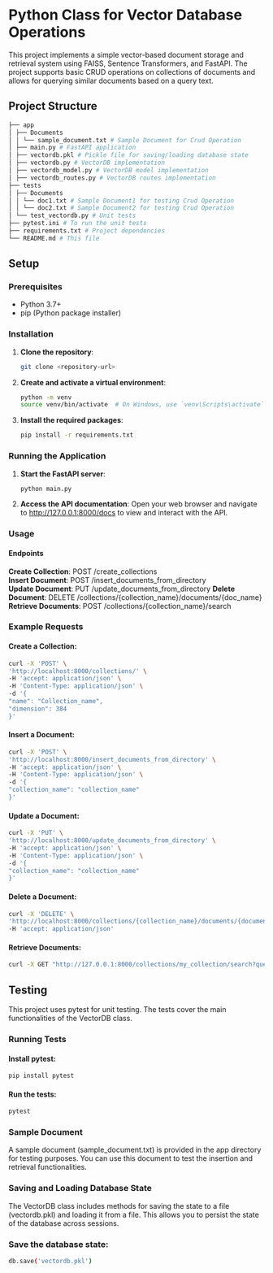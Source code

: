 #  Python Class for Vector Database Operations

This project implements a simple vector-based document storage and retrieval system using FAISS, Sentence Transformers, and FastAPI. The project supports basic CRUD operations on collections of documents and allows for querying similar documents based on a query text.

## Project Structure
```sh
├── app
│ ├── Documents
│ │ └── sample_document.txt # Sample Document for Crud Operation
│ ├── main.py # FastAPI application
│ ├── vectordb.pkl # Pickle file for saving/loading database state
│ ├── vectordb.py # VectorDB implementation
│ ├── vectordb_model.py # VectorDB model implementation
│ ├── vectordb_routes.py # VectorDB routes implementation
├── tests
│ ├── Documents
│ │ └── doc1.txt # Sample Document1 for testing Crud Operation
│ │ └── doc2.txt # Sample Document2 for testing Crud Operation
│ └── test_vectordb.py # Unit tests
├── pytest.ini # To run the unit tests
├── requirements.txt # Project dependencies
└── README.md # This file
```



## Setup

### Prerequisites

- Python 3.7+
- pip (Python package installer)

### Installation

1. **Clone the repository**:
   ```sh
   git clone <repository-url>
   
2. **Create and activate a virtual environment**:
   ```sh
   python -m venv 
   source venv/bin/activate  # On Windows, use `venv\Scripts\activate`

3. **Install the required packages**:
   ```sh
   pip install -r requirements.txt
   

### Running the Application
1. **Start the FastAPI server**:

   ```sh
   python main.py
   
   
2. **Access the API documentation**:
Open your web browser and navigate to http://127.0.0.1:8000/docs to view and interact with the API.


### Usage
#### Endpoints
**Create Collection**: POST /create_collections     
**Insert Document**: POST /insert_documents_from_directory    
**Update Document**: PUT /update_documents_from_directory 
**Delete Document**: DELETE /collections/{collection_name}/documents/{doc_name}  
**Retrieve Documents**: POST /collections/{collection_name}/search

### Example Requests
#### Create a Collection:

   ```sh
curl -X 'POST' \
  'http://localhost:8000/collections/' \
  -H 'accept: application/json' \
  -H 'Content-Type: application/json' \
  -d '{
  "name": "Collection_name",
  "dimension": 384
}'
 ```
   
   
#### Insert a Document:

   ```sh
curl -X 'POST' \
  'http://localhost:8000/insert_documents_from_directory' \
  -H 'accept: application/json' \
  -H 'Content-Type: application/json' \
  -d '{
  "collection_name": "collection_name"
}'
  ```

#### Update a Document:

   ```sh
curl -X 'PUT' \
  'http://localhost:8000/update_documents_from_directory' \
  -H 'accept: application/json' \
  -H 'Content-Type: application/json' \
  -d '{
  "collection_name": "collection_name"
}'
   ```

#### Delete a Document:

   ```sh
curl -X 'DELETE' \
  'http://localhost:8000/collections/{collection_name}/documents/{document_name}' \
  -H 'accept: application/json'
  ```

#### Retrieve Documents:

   ```sh
   curl -X GET "http://127.0.0.1:8000/collections/my_collection/search?query=sample&top_n=5"
   ```

## Testing
This project uses pytest for unit testing. The tests cover the main functionalities of the VectorDB class.

### Running Tests
#### Install pytest:

   ```sh
   pip install pytest 
   ```

#### Run the tests:

   ```sh
   pytest
   ```

### Sample Document
A sample document (sample_document.txt) is provided in the app directory for testing purposes. You can use this document to test the insertion and retrieval functionalities.

### Saving and Loading Database State
The VectorDB class includes methods for saving the state to a file (vectordb.pkl) and loading it from a file. This allows you to persist the state of the database across sessions.

### Save the database state:

   ```sh
   db.save('vectordb.pkl')
   ```




